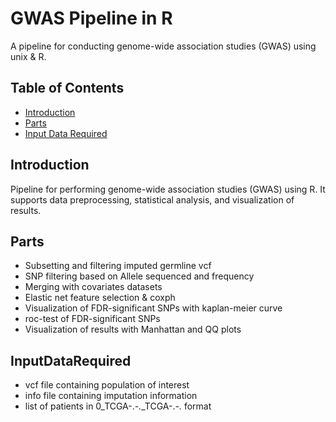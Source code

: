 # GWAS Pipeline in R

A pipeline for conducting genome-wide association studies (GWAS) using unix & R.

## Table of Contents
- [Introduction](#introduction)
- [Parts](#Parts)
- [Input Data Required](#InputDataRequired)

## Introduction
Pipeline for performing genome-wide association studies (GWAS) using R. It supports data preprocessing, statistical analysis, and visualization of results.

## Parts
- Subsetting and filtering imputed germline vcf
- SNP filtering based on Allele sequenced and frequency
- Merging with covariates datasets
- Elastic net feature selection & coxph
- Visualization of FDR-significant SNPs with kaplan-meier curve
- roc-test of FDR-significant SNPs
- Visualization of results with Manhattan and QQ plots

## InputDataRequired
- vcf file containing population of interest
- info file containing imputation information
- list of patients in 0_TCGA-.*-.*_TCGA-.*-.* format
